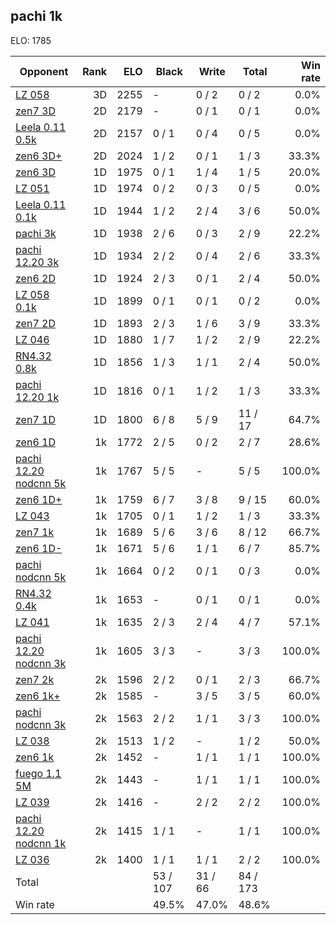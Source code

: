 ## pachi 1k ##

ELO: 1785

Opponent | Rank | ELO | Black | Write | Total | Win rate
---------|-----:|----:|-------|-------|-------|-------:
[LZ 058](LZ%20058.md) | 3D | 2255 | - | 0 / 2 | 0 / 2 | 0.0%
[zen7 3D](zen7%203D.md) | 2D | 2179 | - | 0 / 1 | 0 / 1 | 0.0%
[Leela 0.11 0.5k](Leela%200.11%200.5k.md) | 2D | 2157 | 0 / 1 | 0 / 4 | 0 / 5 | 0.0%
[zen6 3D+](zen6%203D+.md) | 2D | 2024 | 1 / 2 | 0 / 1 | 1 / 3 | 33.3%
[zen6 3D](zen6%203D.md) | 1D | 1975 | 0 / 1 | 1 / 4 | 1 / 5 | 20.0%
[LZ 051](LZ%20051.md) | 1D | 1974 | 0 / 2 | 0 / 3 | 0 / 5 | 0.0%
[Leela 0.11 0.1k](Leela%200.11%200.1k.md) | 1D | 1944 | 1 / 2 | 2 / 4 | 3 / 6 | 50.0%
[pachi 3k](pachi%203k.md) | 1D | 1938 | 2 / 6 | 0 / 3 | 2 / 9 | 22.2%
[pachi 12.20 3k](pachi%2012.20%203k.md) | 1D | 1934 | 2 / 2 | 0 / 4 | 2 / 6 | 33.3%
[zen6 2D](zen6%202D.md) | 1D | 1924 | 2 / 3 | 0 / 1 | 2 / 4 | 50.0%
[LZ 058 0.1k](LZ%20058%200.1k.md) | 1D | 1899 | 0 / 1 | 0 / 1 | 0 / 2 | 0.0%
[zen7 2D](zen7%202D.md) | 1D | 1893 | 2 / 3 | 1 / 6 | 3 / 9 | 33.3%
[LZ 046](LZ%20046.md) | 1D | 1880 | 1 / 7 | 1 / 2 | 2 / 9 | 22.2%
[RN4.32 0.8k](RN4.32%200.8k.md) | 1D | 1856 | 1 / 3 | 1 / 1 | 2 / 4 | 50.0%
[pachi 12.20 1k](pachi%2012.20%201k.md) | 1D | 1816 | 0 / 1 | 1 / 2 | 1 / 3 | 33.3%
[zen7 1D](zen7%201D.md) | 1D | 1800 | 6 / 8 | 5 / 9 | 11 / 17 | 64.7%
[zen6 1D](zen6%201D.md) | 1k | 1772 | 2 / 5 | 0 / 2 | 2 / 7 | 28.6%
[pachi 12.20 nodcnn 5k](pachi%2012.20%20nodcnn%205k.md) | 1k | 1767 | 5 / 5 | - | 5 / 5 | 100.0%
[zen6 1D+](zen6%201D+.md) | 1k | 1759 | 6 / 7 | 3 / 8 | 9 / 15 | 60.0%
[LZ 043](LZ%20043.md) | 1k | 1705 | 0 / 1 | 1 / 2 | 1 / 3 | 33.3%
[zen7 1k](zen7%201k.md) | 1k | 1689 | 5 / 6 | 3 / 6 | 8 / 12 | 66.7%
[zen6 1D-](zen6%201D-.md) | 1k | 1671 | 5 / 6 | 1 / 1 | 6 / 7 | 85.7%
[pachi nodcnn 5k](pachi%20nodcnn%205k.md) | 1k | 1664 | 0 / 2 | 0 / 1 | 0 / 3 | 0.0%
[RN4.32 0.4k](RN4.32%200.4k.md) | 1k | 1653 | - | 0 / 1 | 0 / 1 | 0.0%
[LZ 041](LZ%20041.md) | 1k | 1635 | 2 / 3 | 2 / 4 | 4 / 7 | 57.1%
[pachi 12.20 nodcnn 3k](pachi%2012.20%20nodcnn%203k.md) | 1k | 1605 | 3 / 3 | - | 3 / 3 | 100.0%
[zen7 2k](zen7%202k.md) | 2k | 1596 | 2 / 2 | 0 / 1 | 2 / 3 | 66.7%
[zen6 1k+](zen6%201k+.md) | 2k | 1585 | - | 3 / 5 | 3 / 5 | 60.0%
[pachi nodcnn 3k](pachi%20nodcnn%203k.md) | 2k | 1563 | 2 / 2 | 1 / 1 | 3 / 3 | 100.0%
[LZ 038](LZ%20038.md) | 2k | 1513 | 1 / 2 | - | 1 / 2 | 50.0%
[zen6 1k](zen6%201k.md) | 2k | 1452 | - | 1 / 1 | 1 / 1 | 100.0%
[fuego 1.1 5M](fuego%201.1%205M.md) | 2k | 1443 | - | 1 / 1 | 1 / 1 | 100.0%
[LZ 039](LZ%20039.md) | 2k | 1416 | - | 2 / 2 | 2 / 2 | 100.0%
[pachi 12.20 nodcnn 1k](pachi%2012.20%20nodcnn%201k.md) | 2k | 1415 | 1 / 1 | - | 1 / 1 | 100.0%
[LZ 036](LZ%20036.md) | 2k | 1400 | 1 / 1 | 1 / 1 | 2 / 2 | 100.0%
Total | | | 53 / 107 | 31 / 66 | 84 / 173 | 
Win rate| | | 49.5% | 47.0% | 48.6% | 

